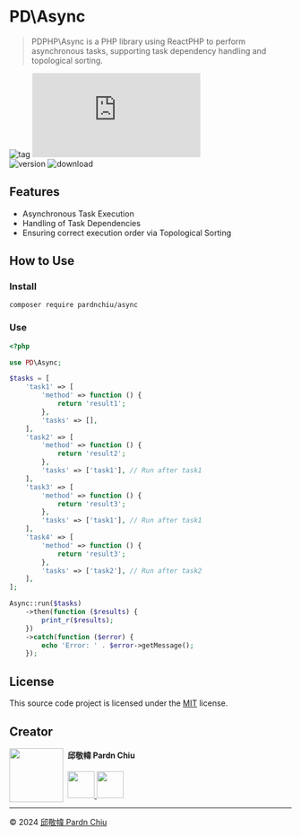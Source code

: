 # PD\Async

> PDPHP\Async is a PHP library using ReactPHP to perform asynchronous tasks, supporting task dependency handling and topological sorting.

![tag](https://img.shields.io/badge/tag-PHP%20Library-bb4444) 
![size](https://img.shields.io/github/size/pardnchiu/PHP-Async/src/Async.php)<br>
![version](https://img.shields.io/packagist/v/pardnchiu/async)
![download](https://img.shields.io/packagist/dm/pardnchiu/async)

## Features
- Asynchronous Task Execution
- Handling of Task Dependencies
- Ensuring correct execution order via Topological Sorting

## How to Use

### Install

```SHELL
composer require pardnchiu/async
```

### Use

```PHP
<?php

use PD\Async;

$tasks = [
    'task1' => [
        'method' => function () {
            return 'result1';
        },
        'tasks' => [],
    ],
    'task2' => [
        'method' => function () {
            return 'result2';
        },
        'tasks' => ['task1'], // Run after task1
    ],
    'task3' => [
        'method' => function () {
            return 'result3';
        },
        'tasks' => ['task1'], // Run after task1
    ],
    'task4' => [
        'method' => function () {
            return 'result3';
        },
        'tasks' => ['task2'], // Run after task2
    ],
];

Async::run($tasks)
    ->then(function ($results) {
        print_r($results);
    })
    ->catch(function ($error) {
        echo 'Error: ' . $error->getMessage();
    });
```

## License

This source code project is licensed under the [MIT](https://github.com/pardnchiu/PHP-Async/blob/main/LICENSE) license.

## Creator

<img src="https://avatars.githubusercontent.com/u/25631760" align="left" width="96" height="96" style="margin-right: 0.5rem;">

<h4 style="padding-top: 0">邱敬幃 Pardn Chiu</h4>

<a href="mailto:dev@pardn.io" target="_blank">
    <img src="https://pardn.io/image/email.svg" width="48" height="48">
</a> <a href="https://linkedin.com/in/pardnchiu" target="_blank">
    <img src="https://pardn.io/image/linkedin.svg" width="48" height="48">
</a>

***

©️ 2024 [邱敬幃 Pardn Chiu](https://pardn.io)